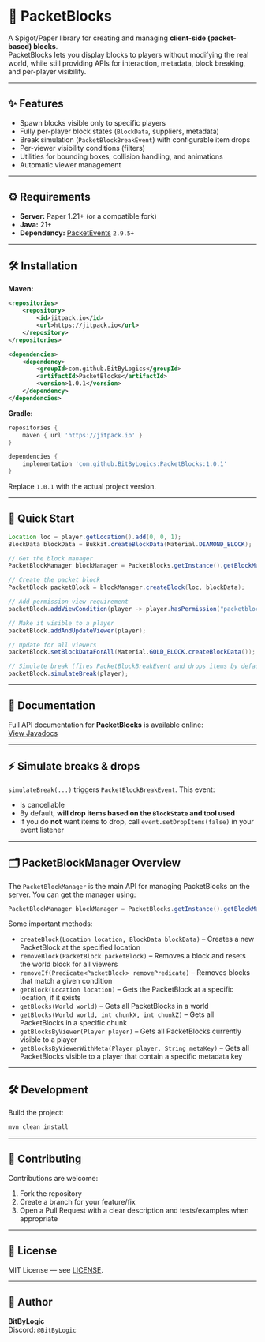 # 🧱 PacketBlocks

A Spigot/Paper library for creating and managing **client-side (packet-based) blocks**.  
PacketBlocks lets you display blocks to players without modifying the real world, while still providing APIs for interaction, metadata, block breaking, and per-player visibility.

---

## ✨ Features
- Spawn blocks visible only to specific players
- Fully per-player block states (`BlockData`, suppliers, metadata)
- Break simulation (`PacketBlockBreakEvent`) with configurable item drops
- Per-viewer visibility conditions (filters)
- Utilities for bounding boxes, collision handling, and animations
- Automatic viewer management

---

## ⚙️ Requirements
- **Server:** Paper 1.21+ (or a compatible fork)
- **Java:** 21+
- **Dependency:** [PacketEvents](https://github.com/retrooper/packetevents) `2.9.5+`

---

## 🛠 Installation

**Maven:**
```xml
<repositories>
    <repository>
        <id>jitpack.io</id>
        <url>https://jitpack.io</url>
    </repository>
</repositories>

<dependencies>
    <dependency>
        <groupId>com.github.BitByLogics</groupId>
        <artifactId>PacketBlocks</artifactId>
        <version>1.0.1</version>
    </dependency>
</dependencies>
```

**Gradle:**
```groovy
repositories {
    maven { url 'https://jitpack.io' }
}

dependencies {
    implementation 'com.github.BitByLogics:PacketBlocks:1.0.1'
}
```

Replace `1.0.1` with the actual project version.

---

## 🚀 Quick Start

```java
Location loc = player.getLocation().add(0, 0, 1);
BlockData blockData = Bukkit.createBlockData(Material.DIAMOND_BLOCK);

// Get the block manager
PacketBlockManager blockManager = PacketBlocks.getInstance().getBlockManager();

// Create the packet block
PacketBlock packetBlock = blockManager.createBlock(loc, blockData);

// Add permission view requirement
packetBlock.addViewCondition(player -> player.hasPermission("packetblocks.view"));

// Make it visible to a player
packetBlock.addAndUpdateViewer(player);

// Update for all viewers
packetBlock.setBlockDataForAll(Material.GOLD_BLOCK.createBlockData());

// Simulate break (fires PacketBlockBreakEvent and drops items by default)
packetBlock.simulateBreak(player);
```

---

## 📖 Documentation

Full API documentation for **PacketBlocks** is available online:  
[View Javadocs](https://bitbylogics.github.io/PacketBlocks/)

---

## ⚡ Simulate breaks & drops

`simulateBreak(...)` triggers `PacketBlockBreakEvent`. This event:

- Is cancellable
- By default, **will drop items based on the `BlockState` and tool used**
- If you do **not** want items to drop, call `event.setDropItems(false)` in your event listener

---

## 🗂 PacketBlockManager Overview

The `PacketBlockManager` is the main API for managing PacketBlocks on the server. You can get the manager using:

```java
PacketBlockManager blockManager = PacketBlocks.getInstance().getBlockManager();
```

Some important methods:

- `createBlock(Location location, BlockData blockData)` – Creates a new PacketBlock at the specified location
- `removeBlock(PacketBlock packetBlock)` – Removes a block and resets the world block for all viewers
- `removeIf(Predicate<PacketBlock> removePredicate)` – Removes blocks that match a given condition
- `getBlock(Location location)` – Gets the PacketBlock at a specific location, if it exists
- `getBlocks(World world)` – Gets all PacketBlocks in a world
- `getBlocks(World world, int chunkX, int chunkZ)` – Gets all PacketBlocks in a specific chunk
- `getBlocksByViewer(Player player)` – Gets all PacketBlocks currently visible to a player
- `getBlocksByViewerWithMeta(Player player, String metaKey)` – Gets all PacketBlocks visible to a player that contain a specific metadata key

---

## 🛠 Development

Build the project:
```bash
mvn clean install
```

---

## 🤝 Contributing

Contributions are welcome:

1. Fork the repository
2. Create a branch for your feature/fix
3. Open a Pull Request with a clear description and tests/examples when appropriate

---

## 📜 License

MIT License — see [LICENSE](./LICENSE).

---

## 👤 Author

**BitByLogic**  
Discord: `@BitByLogic`
